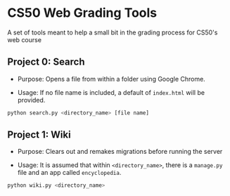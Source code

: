 # CS50 Web Grading Tools

A set of tools meant to help a small bit in the grading process for CS50's web course

## Project 0: Search

* Purpose: Opens a file from within a folder using Google Chrome.

* Usage: If no file name is included, a default of `index.html` will be provided.

```bash
python search.py <directory_name> [file name]
```

## Project 1: Wiki

* Purpose: Clears out and remakes migrations before running the server

* Usage: It is assumed that within `<directory_name>`, there is a `manage.py` file and an app called `encyclopedia`.

```bash
python wiki.py <directory_name>
```

